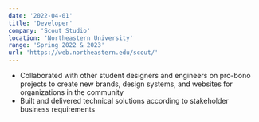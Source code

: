 ```yaml
---
date: '2022-04-01'
title: 'Developer'
company: 'Scout Studio'
location: 'Northeastern University'
range: 'Spring 2022 & 2023'
url: 'https://web.northeastern.edu/scout/'
---
```


- Collaborated with other student designers and engineers on pro-bono projects to create new brands, design systems, and websites for organizations in the community
- Built and delivered technical solutions according to stakeholder business requirements
